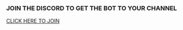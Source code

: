 ### JOIN THE DISCORD TO GET THE BOT TO YOUR CHANNEL 

[CLICK HERE TO JOIN](https://discord.gg/Tueg633tgX)
